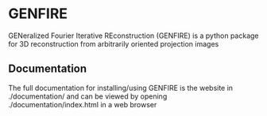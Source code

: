 # GENFIRE
GENeralized Fourier Iterative REconstruction (GENFIRE) is a python package for 3D reconstruction from arbitrarily oriented projection images
## Documentation
The full documentation for installing/using GENFIRE is the website in ./documentation/ and can be viewed by opening ./documentation/index.html in a web browser
